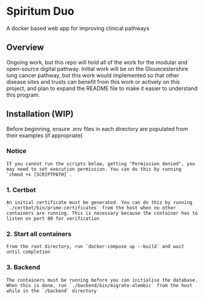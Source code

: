 # Spiritum Duo
A docker based web app for improving clinical pathways

## Overview
Ongoing work, but this repo will hold all of the work for the modular and open-source digital pathway. Initial work will be on the Glouecestershire lung cancer pathway, but this work would implemented so that other disease sites and trusts can benefit from this work or actively on this project, and plan to expand the README file to make it easier to understand this program.

## Installation (WIP)
Before beginning, ensure .env files in each directory are populated from their examples (if appropriate)

### Notice
    If you cannot run the scripts below, getting "Permission denied", you may need to set execution permission. You can do this by running `chmod +x [SCRIPTPATH]`.

### 1. Certbot
    An initial certificate must be generated. You can do this by running `./certbot/bin/prime-certificates` from the host when no other containers are running. This is necessary because the container has to listen on port 80 for verification

### 2. Start all containers
    From the root directory, run `docker-compose up --build` and wait until completion

### 3. Backend
    The containers must be running before you can initialise the database. When this is done, run `./backend/bin/migrate-alembic` from the host while in the `/backend` directory
